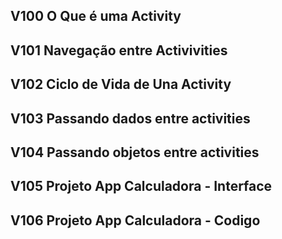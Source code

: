 ## V100 O Que é uma Activity

## V101 Navegação entre Activivities

## V102 Ciclo de Vida de Una Activity 

## V103 Passando dados entre activities

## V104 Passando objetos entre activities

## V105 Projeto App Calculadora - Interface 

## V106 Projeto App Calculadora - Codigo

